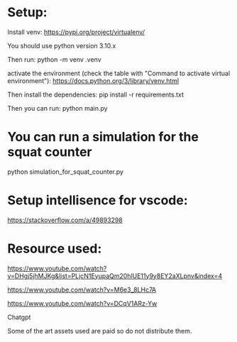 # Setup:

Install venv: 
https://pypi.org/project/virtualenv/

You should use python version 3.10.x

Then run:
python -m venv .venv

activate the environment (check the table with "Command to activate virtual environment"):
https://docs.python.org/3/library/venv.html

Then install the dependencies:
pip install -r requirements.txt

Then you can run:
python main.py

# You can run a simulation for the squat counter
python simulation_for_squat_counter.py

# Setup intellisence for vscode:
https://stackoverflow.com/a/49893298

# Resource used:

https://www.youtube.com/watch?v=DHgj5jhMJKg&list=PLjcN1EyupaQm20hlUE11y9y8EY2aXLpnv&index=4

https://www.youtube.com/watch?v=M6e3_8LHc7A

https://www.youtube.com/watch?v=DCqV1ARz-Yw

Chatgpt

Some of the art assets used are paid so do not distribute them.